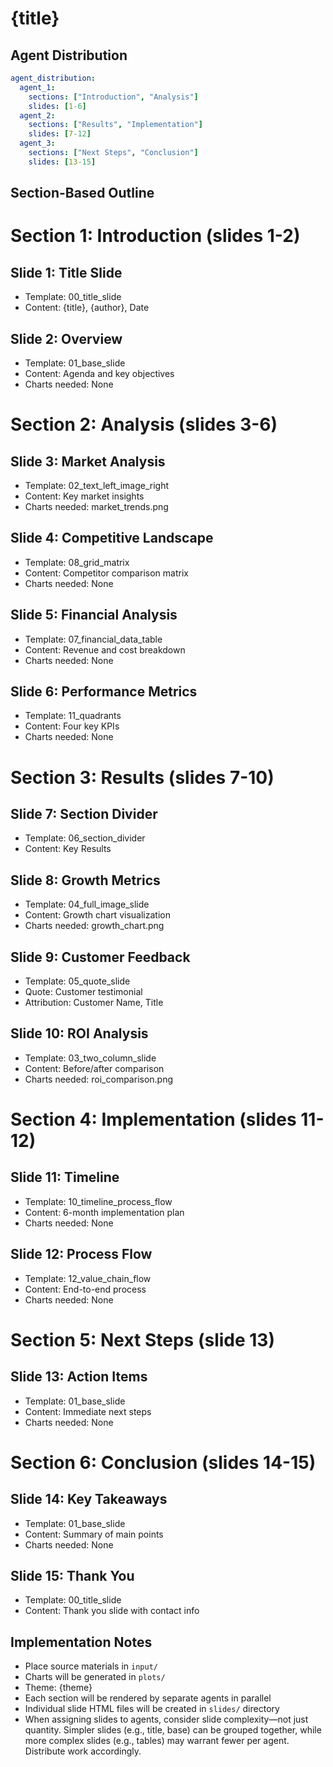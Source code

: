 # {title}

## Agent Distribution
```yaml
agent_distribution:
  agent_1:
    sections: ["Introduction", "Analysis"]
    slides: [1-6]
  agent_2:
    sections: ["Results", "Implementation"]
    slides: [7-12]
  agent_3:
    sections: ["Next Steps", "Conclusion"]
    slides: [13-15]
```

## Section-Based Outline

# Section 1: Introduction (slides 1-2)
## Slide 1: Title Slide
- Template: 00_title_slide
- Content: {title}, {author}, Date

## Slide 2: Overview
- Template: 01_base_slide
- Content: Agenda and key objectives
- Charts needed: None

# Section 2: Analysis (slides 3-6)
## Slide 3: Market Analysis
- Template: 02_text_left_image_right
- Content: Key market insights
- Charts needed: market_trends.png

## Slide 4: Competitive Landscape
- Template: 08_grid_matrix
- Content: Competitor comparison matrix
- Charts needed: None

## Slide 5: Financial Analysis
- Template: 07_financial_data_table
- Content: Revenue and cost breakdown
- Charts needed: None

## Slide 6: Performance Metrics
- Template: 11_quadrants
- Content: Four key KPIs
- Charts needed: None

# Section 3: Results (slides 7-10)
## Slide 7: Section Divider
- Template: 06_section_divider
- Content: Key Results

## Slide 8: Growth Metrics
- Template: 04_full_image_slide
- Content: Growth chart visualization
- Charts needed: growth_chart.png

## Slide 9: Customer Feedback
- Template: 05_quote_slide
- Quote: Customer testimonial
- Attribution: Customer Name, Title

## Slide 10: ROI Analysis
- Template: 03_two_column_slide
- Content: Before/after comparison
- Charts needed: roi_comparison.png

# Section 4: Implementation (slides 11-12)
## Slide 11: Timeline
- Template: 10_timeline_process_flow
- Content: 6-month implementation plan
- Charts needed: None

## Slide 12: Process Flow
- Template: 12_value_chain_flow
- Content: End-to-end process
- Charts needed: None

# Section 5: Next Steps (slide 13)
## Slide 13: Action Items
- Template: 01_base_slide
- Content: Immediate next steps
- Charts needed: None

# Section 6: Conclusion (slides 14-15)
## Slide 14: Key Takeaways
- Template: 01_base_slide
- Content: Summary of main points
- Charts needed: None

## Slide 15: Thank You
- Template: 00_title_slide
- Content: Thank you slide with contact info

## Implementation Notes
- Place source materials in `input/`
- Charts will be generated in `plots/`
- Theme: {theme}
- Each section will be rendered by separate agents in parallel
- Individual slide HTML files will be created in `slides/` directory
- When assigning slides to agents, consider slide complexity—not just quantity. Simpler slides (e.g., title, base) can be grouped together, while more complex slides (e.g., tables) may warrant fewer per agent. Distribute work accordingly.